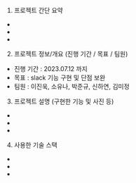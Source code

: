 1. 프로젝트 간단 요약

-
-
-

2. 프로젝트 정보/개요 (진행 기간 / 목표 / 팀원)

- 진행 기간 : 2023.07.12 까지
- 목표 : slack 기능 구현 및 단점 보완
- 팀원 : 이진욱, 소유나, 박준규, 신하연, 김미정

3. 프로젝트 설명 (구현한 기능 및 사진 등)

-
-
-

4. 사용한 기술 스택

-
-
-
